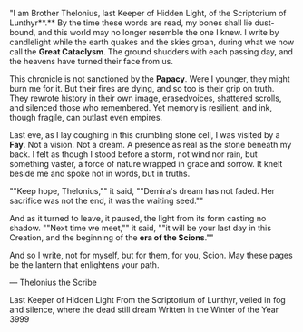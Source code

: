"I am Brother Thelonius, last Keeper of Hidden Light, of the Scriptorium of Lunthyr**.** By the time these words are read, my bones shall lie dust-bound, and this world may no longer resemble the one I knew. I write by candlelight while the earth quakes and the skies groan, during what we now call the **Great Cataclysm**. The ground shudders with each passing day, and the heavens have turned their face from us.

This chronicle is not sanctioned by the **Papacy**. Were I younger, they might burn me for it. But their fires are dying, and so too is their grip on truth. They rewrote history in their own image, erasedvoices, shattered scrolls, and silenced those who remembered. Yet memory is resilient, and ink,  though fragile, can outlast even empires.

Last eve, as I lay coughing in this crumbling stone cell, I was visited by a **Fay**. Not a vision. Not a dream. A presence as real as the stone beneath my back. I felt as though I stood before a storm, not wind nor rain, but something vaster, a force of nature wrapped in grace and sorrow. It knelt beside me and spoke not in words, but in truths.

""Keep hope, Thelonius,"" it said, ""Demira's dream has not faded. Her sacrifice was not the end, it was the waiting seed.""

And as it turned to leave, it paused, the light from its form casting no shadow. ""Next time we meet,"" it said, ""it will be your last day in this Creation, and the beginning of the **era of the Scions**.""

And so I write, not for myself, but for them, for you, Scion. May these pages be the lantern that enlightens your path.

 — Thelonius the Scribe

Last Keeper of Hidden Light
From the Scriptorium of Lunthyr, veiled in fog and silence, where the dead still dream
Written in the Winter of the Year 3999
